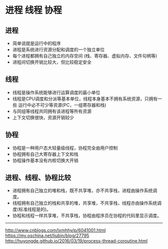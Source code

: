 # 进程 线程 协程

## 进程

- 简单说就是运行中的程序
- 进程是系统进行资源分配和调度的一个独立单位
- 每个进程都拥有自己独立的内存空间 (栈、寄存器、虚拟内存、文件句柄等)
- 进程间切换开销比较大，但比较稳定安全

## 线程

- 线程是操作系统能够进行运算调度的最小单位
- 线程是CPU调度和分派等基本单位，线程本身基本不拥有系统资源，只拥有一些 运行中必不可少等资源(PC，一组寄存器和栈)
- 与同组等线程共同拥有该进程等所有资源
- 上下文切换很快，资源开销较少

## 协程

- 协程是一种用户态大轻量级线程，协程完全由用户控制
- 协程拥有自己大寄存器上下文和栈
- 协程操作基本没有内核切换大开销

## 进程、线程、协程比较

- 进程拥有自己独立的堆和栈，既不共享堆，亦不共享栈，进程由操作系统调度。
- 线程拥有自己独立的栈和共享的堆，共享堆，不共享栈，线程亦由操作系统调度(标准线程是的)。
- 协程和线程一样共享堆，不共享栈，协程由程序员在协程的代码里显示调度。


- - - - --

http://www.cnblogs.com/lxmhhy/p/6041001.html
https://my.oschina.net/liubin/blog/27795
http://huyongde.github.io/2016/03/19/process-thread-coroutine.html

